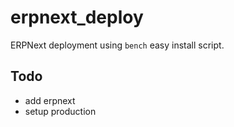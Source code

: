 # erpnext_deploy

ERPNext deployment using `bench` easy install script.

## Todo

- add erpnext
- setup production
